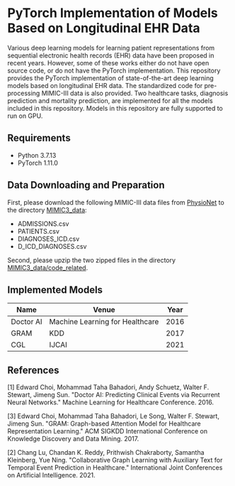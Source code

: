 # PyTorch Implementation of Models Based on Longitudinal EHR Data
Various deep learning models for learning patient representations from sequential electronic health records (EHR) data have been proposed in recent years. However, some of these works either do not have open source code, or do not have the PyTorch implementation. This repository provides the PyTorch implementation of state-of-the-art deep learning models based on longitudinal EHR data. The standardized code for pre-processing MIMIC-III data is also provided. Two healthcare tasks, diagnosis prediction and mortality prediction, are implemented for all the models included in this repository. Models in this repository are fully supported to run on GPU.

## Requirements
- Python 3.7.13
- PyTorch 1.11.0

## Data Downloading and Preparation
First, please download the following MIMIC-III data files from [PhysioNet](https://physionet.org/content/mimiciii/1.4/) to the directory [MIMIC3_data](https://github.com/ThunderbornSakana/PyTorch-Implementation-of-Models-Based-on-Longitudinal-EHR-Data/tree/main/MIMIC3_data):
- ADMISSIONS.csv
- PATIENTS.csv
- DIAGNOSES_ICD.csv
- D_ICD_DIAGNOSES.csv

Second, please upzip the two zipped files in the directory [MIMIC3_data/code_related](https://github.com/ThunderbornSakana/PyTorch-Implementation-of-Models-Based-on-Longitudinal-EHR-Data/tree/main/MIMIC3_data/code_related).

## Implemented Models
Name  | Venue   |  Year
----- | -----   | -----
Doctor AI | Machine Learning for Healthcare | 2016
GRAM  | KDD | 2017
CGL   | IJCAI | 2021

## References
[1] Edward Choi, Mohammad Taha Bahadori, Andy Schuetz, Walter F. Stewart, Jimeng Sun. "Doctor AI: Predicting Clinical Events via Recurrent Neural Networks." Machine Learning for Healthcare Conference. 2016.

[3] Edward Choi, Mohammad Taha Bahadori, Le Song, Walter F. Stewart, Jimeng Sun. "GRAM: Graph-based Attention Model for Healthcare Representation Learning." ACM SIGKDD International Conference on Knowledge Discovery and Data Mining. 2017.

[2] Chang Lu, Chandan K. Reddy, Prithwish Chakraborty, Samantha Kleinberg, Yue Ning. "Collaborative Graph Learning with Auxiliary Text for Temporal Event Prediction in Healthcare." International Joint Conferences on Artificial Intelligence. 2021.
